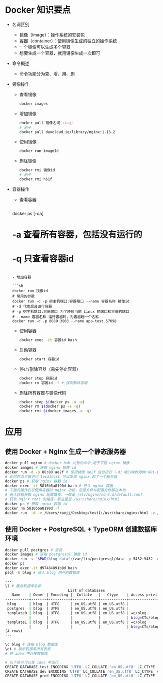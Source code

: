 # Docker 知识要点

- 名词区别

  - 镜像（image）：操作系统的安装包
  - 容器（container）：使用镜像生成的独立的操作系统
  - 一个镜像可以生成多个容器
  - 想要生成一个容器，就用镜像生成一次即可

- 命令概述

  - 命令功能分为查、增、用、删

- 镜像操作

  - 查看镜像

    ```sh
    docker images
    ```

  - 增加镜像

    ```sh
    docker pull 镜像名词[:tag]
    # 例子
    docker pull daocloud.io/library/nginx:1.13.2
    ```

  - 使用镜像

    ```sh
    docker run imageId
    ```
    
  - 删除镜像

    ```sh
    docker rmi 镜像id
    # 例子
    docker rmi h61f
    ```

- 容器操作

  - 查看容器

    ```sh
  docker ps [-qa]
    # -a 查看所有容器，包括没有运行的
    # -q 只查看容器id
    ```
    
  - 增加容器
  
    ```sh
    docker run 镜像id
    # 常用的参数
  docker run -d -p 宿主机端口:容器端口 --name 容器名称 镜像id
    # -d 代表后台运行容器 
    # -p 宿主机端口:容器端口 为了映射当前 Linux 的端口和容器的端口 
    # --name 容器名称 运行容器时，为容器起一个名称
    docker run -d -p 8080:3003 --name app-test 57098
    ```
  - 使用容器
    
    ```sh
    docker exec -it 容器id bash  
    ```
    
  - 启动容器
    
    ```sh
    docker start 容器id
    ```
    
  - 停止/删除容器（需先停止容器）
    
    ```sh
    docker stop 容器id
    docker rm 容器id -f # 强制删除容器
    ```
    
  - 删除所有容器与镜像代码
  
    ```sh
    docker stop $(docker ps -a -q)
    docker rm $(docker ps -a -q)
    docker rmi $(docker images -a -q)
    ```

# 应用

## 使用 Docker + Nginx 生成一个静态服务器

```sh
docker pull nginx # docker hub 找到的命令,用于下载 nginx 镜像
docker images # 获取 nginx 镜像 id
docker run -d -p 80:80 ae2f # 使用镜像 ae2f 后台运行（-d）端口映射为80:80(-p 80:80) 的容器
# 此时在浏览器访问 localhost 可以发现 nginx 起了一个服务器
docker ps # 获取 nginx 容器 id
docker exec -it 5816b6a8190d bash # 进入 nginx 容器
# 下面的操作仅仅使用容器的 nginx 功能，但是文件与配置文件都在本地
# 进入容器获取 nginx 配置路径，一般是 /etc/nginx/conf.d/default.conf
# 获取 nginx root 的路径，我这里是 /usr/share/nginx/html
docker ps # 获取 nginx 容器 id
docker rm 5816b6a8190d -f 
docker run  -d -v /Users/raojj/Desktop/test1:/usr/share/nginx/html -v /Users/raojj/Desktop/default.conf:/etc/nginx/conf.d/default.conf -p 80:80 ae2feff98a0c # 使用镜像生成容器，并且使用服务器的配置文件和文件作为 nginx 而非 docker 内部的配置文件和文件
```

## 使用 Docker + PostgreSQL + TypeORM 创建数据库环境

```sh
docker pull postgres # 安装
docker images # 获取 postgresql 镜像 id
docker run -v "$PWD/blog-data":/var/lib/postgresql/data -p 5432:5432 -e POSTGRES_USER=blog -e POSTGRES_PASSWORD=123456 -d a6cd86e1dfce # 使用镜像生成容器，并且使用服务器目录blog-data作为数据库数据存储目录
docker ps 
docker exec -it d97484891b0d bash
psql -U blog # 进入 blog 用户的数据库

---
\l # 展示数据库名称
                             List of databases
   Name    | Owner | Encoding |  Collate   |   Ctype    | Access privileges 
-----------+-------+----------+------------+------------+-------------------
 blog      | blog  | UTF8     | en_US.utf8 | en_US.utf8 | 
 postgres  | blog  | UTF8     | en_US.utf8 | en_US.utf8 | 
 template0 | blog  | UTF8     | en_US.utf8 | en_US.utf8 | =c/blog          +
           |       |          |            |            | blog=CTc/blog
 template1 | blog  | UTF8     | en_US.utf8 | en_US.utf8 | =c/blog          +
           |       |          |            |            | blog=CTc/blog
(4 rows)
---

\c blog # 连接 blog 数据库
\dt # 展示数据库所有表格
# 在 idea 中连接数据库

# 以下命令可以在 idea 中运行
CREATE DATABASE test ENCODING 'UTF8' LC_COLLATE 'en_US.utf8' LC_CTYPE 'en_US.utf8';
CREATE DATABASE dev ENCODING 'UTF8' LC_COLLATE 'en_US.utf8' LC_CTYPE 'en_US.utf8';
CREATE DATABASE prod ENCODING 'UTF8' LC_COLLATE 'en_US.utf8' LC_CTYPE 'en_US.utf8';
```





